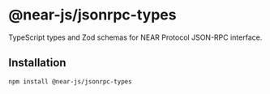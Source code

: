 # @near-js/jsonrpc-types

TypeScript types and Zod schemas for NEAR Protocol JSON-RPC interface.

## Installation

```bash
npm install @near-js/jsonrpc-types
